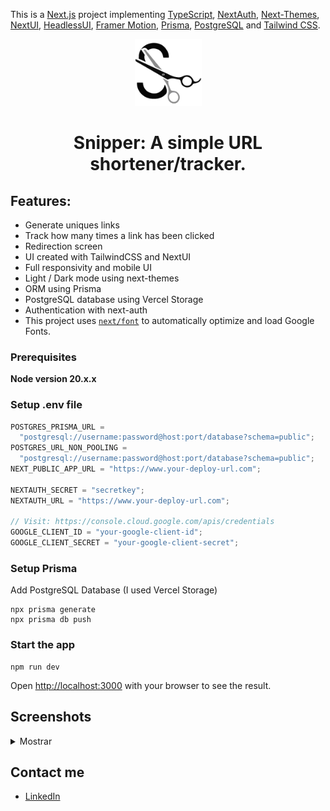 This is a [Next.js](https://nextjs.org) project implementing [TypeScript](https://www.typescriptlang.org), [NextAuth](https://next-auth.js.org), [Next-Themes](https://www.npmjs.com/package/next-themes), [NextUI](https://nextui.org), [HeadlessUI](https://headlessui.com), [Framer Motion](https://www.framer.com/motion), [Prisma](https://www.prisma.io), [PostgreSQL](https://www.postgresql.org) and [Tailwind CSS](https://tailwindcss.com).

<div style="text-align: center;">
<img alt="Snipper" src="./public/snipper.svg" width="107" />

# Snipper: A simple URL shortener/tracker.

</div>

## Features:

- Generate uniques links
- Track how many times a link has been clicked
- Redirection screen
- UI created with TailwindCSS and NextUI
- Full responsivity and mobile UI
- Light / Dark mode using next-themes
- ORM using Prisma
- PostgreSQL database using Vercel Storage
- Authentication with next-auth
- This project uses [`next/font`](https://nextjs.org/docs/basic-features/font-optimization) to automatically optimize and load Google Fonts.

### Prerequisites

**Node version 20.x.x**

### Setup .env file

```js
POSTGRES_PRISMA_URL =
  "postgresql://username:password@host:port/database?schema=public";
POSTGRES_URL_NON_POOLING =
  "postgresql://username:password@host:port/database?schema=public";
NEXT_PUBLIC_APP_URL = "https://www.your-deploy-url.com";

NEXTAUTH_SECRET = "secretkey";
NEXTAUTH_URL = "https://www.your-deploy-url.com";

// Visit: https://console.cloud.google.com/apis/credentials
GOOGLE_CLIENT_ID = "your-google-client-id";
GOOGLE_CLIENT_SECRET = "your-google-client-secret";
```

### Setup Prisma

Add PostgreSQL Database (I used Vercel Storage)

```shell
npx prisma generate
npx prisma db push

```

### Start the app

```shell
npm run dev
```

Open [http://localhost:3000](http://localhost:3000) with your browser to see the result.

## Screenshots

<details>
<summary>Mostrar</summary>

### Landing

![screen01](./public/screen01.jpg)

### Form to create a new Link

![screen02](./public/screen02.jpg)

### Modal to copy the new link

![screen03](./public/screen03.jpg)

### My Links section

![screen04](./public/screen04.jpg)

### Light Theme

![screen05](./public/screen05.jpg)

### Profile section

![screen06](./public/screen06.jpg)

### About section (mobile)

![screen07](./public/screen07.jpg)

</details>

## Contact me

- [LinkedIn](https://snppr.vercel.app/2Vt7W2xMe)
